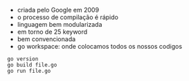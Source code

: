 - criada pelo Google em 2009
- o processo de compilação é rápido
- linguagem bem modularizada
- em torno de 25 keyword
- bem convencionada
- go workspace: onde colocamos todos os nossos codigos 

```
go version
go build file.go
go run file.go
```